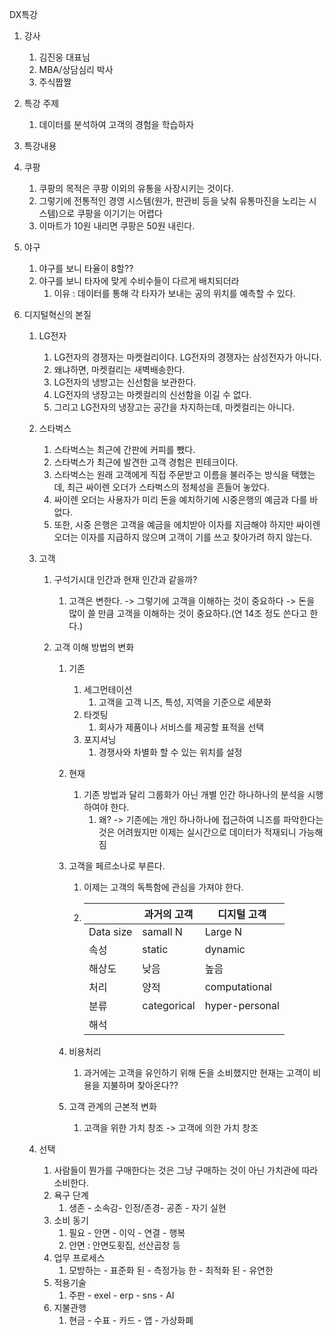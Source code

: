 DX특강

1. 강사

   1. 김진웅 대표님
   2. MBA/상담심리 박사
   3. 주식짭짤

2. 특강 주제

   1. 데이터를 분석하여  고객의 경험을 학습하자

3.  특강내용

   1. 쿠팡

      1. 쿠팡의 목적은 쿠팡 이외의 유통을 사장시키는 것이다.
      2. 그렇기에 전통적인 경영 시스템(원가, 판관비 등을 낮춰 유통마진을 노리는 시스템)으로 쿠팡을 이기기는 어렵다
      3. 이마트가 10원 내리면 쿠팡은 50원 내린다.

   2. 야구

      1. 야구를 보니 타율이 8할??
      2. 야구를 보니 타자에 맞게 수비수들이 다르게 배치되더라
         1. 이유 : 데이터를 통해 각 타자가 보내는 공의 위치를 예측할 수 있다.

   3. 디지털혁신의 본질

      1. LG전자

         1. LG전자의 경쟁자는 마켓컬리이다. LG전자의 경쟁자는 삼성전자가 아니다.
         2. 왜냐하면, 마켓컬리는 새벽배송한다.
         3. LG전자의 냉방고는 신선함을 보관한다.
         4. LG전자의 냉장고는 마켓컬리의 신선함을 이길 수 없다.
         5. 그리고 LG전자의 냉장고는 공간을 차지하는데, 마켓컬리는 아니다.

      2. 스타벅스

         1. 스타벅스는 최근에 간판에 커피를 뺐다.
         2. 스타벅스가 최근에 발견한 고객 경험은 핀테크이다.
         3. 스타벅스는 원래 고객에게 직접 주문받고 이름을 불러주는 방식을 택했는데, 최근 싸이렌 오더가 스타벅스의 정체성을 흔들어 놓았다.
         4. 싸이렌 오더는 사용자가 미리 돈을 예치하기에 시중은행의 예금과 다를 바 없다.
         5. 또한, 시중 은행은 고객을 예금을 에치받아 이자를 지금해야 하지만 싸이렌 오더는 이자를 지급하지 않으며 고객이 기를 쓰고 찾아가려 하지 않는다.

      3. 고객

         1. 구석기시대 인간과 현재 인간과 같을까?

            1. 고객은 변한다. -> 그렇기에 고객을 이해하는 것이 중요하다 -> 돈을 많이 쓸 만큼 고객을 이해하는 것이 중요하다.(연 14조 정도 쓴다고 한다.)

         2. 고객 이해 방법의 변화

            1. 기존

               1. 세그먼테이션
                  1. 고객을 고객 니즈, 특성, 지역을 기준으로 세분화
               2. 타겟팅
                  1. 회사가 제품이나 서비스를 제공할 표적을 선택
               3. 포지셔닝
                  1. 경쟁사와 차별화 할 수 있는 위치를 설정

            2. 현재

               1. 기존 방법과 달리 그룹화가 아닌 개별 인간 하나하나의 분석을 시행하여야 한다.
                  1. 왜? -> 기존에는 개인 하나하나에 접근하여 니즈를 파악한다는 것은 어려웠지만 이제는 실시간으로 데이터가 적재되니 가능해짐

            3. 고객을 페르소나로 부른다.

               1. 이제는 고객의 독특함에 관심을 가져야 한다.

               2. |           | 과거의 고객 | 디지털 고객    |
                  | --------- | ----------- | -------------- |
                  | Data size | samall N    | Large N        |
                  | 속성      | static      | dynamic        |
                  | 해상도    | 낮음        | 높음           |
                  | 처리      | 양적        | computational  |
                  | 분류      | categorical | hyper-personal |
                  | 해석      |             |                |

            4. 비용처리

               1. 과거에는 고객을 유인하기 위해 돈을 소비했지만 현재는 고객이 비용을 지불하며 찾아온다??

            5. 고객 관계의 근본적 변화

               1. 고객을 위한 가치 창조 -> 고객에 의한 가치 창조

      4. 선택

         1. 사람들이 뭔가를 구매한다는 것은 그냥 구매하는 것이 아닌 가치관에 따라 소비한다.
         2. 욕구 단계
            1. 생존 - 소속감- 인정/존경- 공존 - 자기 실현
         3. 소비 동기
            1. 필요 - 안면 - 이익 - 연결 - 행복
            2. 안면 : 안면도횟집, 선산곱창 등 
         4. 업무 프로세스
            1. 모방하는 - 표준화 된 - 측정가능 한 - 최적화 된 - 유연한
         5. 적용기술
            1. 주판 -  exel - erp - sns - AI
         6. 지불관행
            1. 현금 - 수표 - 카드 - 앱 - 가상화폐 
